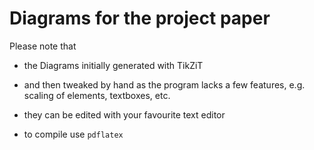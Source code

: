 # Diagrams for the project paper


Please note that 

* the Diagrams initially generated with TikZiT 

* and then tweaked by hand as the program lacks a few features, e.g. scaling of elements, textboxes, etc.

* they can be edited with your favourite text editor

* to compile use `pdflatex`
